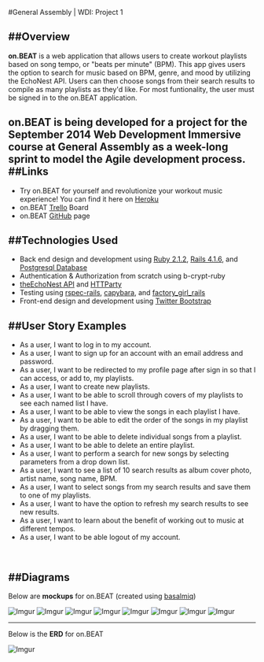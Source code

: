 #General Assembly | WDI: Project 1

##Overview
---
**on.BEAT** is a web application that allows users to create workout playlists based on song tempo, or "beats per minute" (BPM).  This app gives users the option to search for music based on BPM, genre, and mood by utilizing the EchoNest API.  Users can then choose songs from their search results to compile as many playlists as they'd like.  For most funtionality, the user must be signed in to the on.BEAT application.

on.BEAT is being developed for a project for the September 2014 Web Development Immersive course at General Assembly as a week-long sprint to model the Agile development process. 
<br />
##Links
---
* Try on.BEAT for yourself and revolutionize your workout music experience!  You can find it here on [Heroku](https://onbeat.herokuapp.com/)
* on.BEAT [Trello](https://trello.com/b/rynlNxeb/wdi-project-1) Board
* on.BEAT [GitHub](https://github.com/eliza-irene/onbeat) page


##Technologies Used
---
* Back end design and development using [Ruby 2.1.2](https://www.ruby-lang.org/en/), [Rails 4.1.6](http://weblog.rubyonrails.org/), and [Postgresql Database](http://www.postgresql.org/)
* Authentication & Authorization from scratch using b-crypt-ruby
* [theEchoNest API](http://developer.echonest.com/) and [HTTParty](https://github.com/jnunemaker/httparty)
* Testing using [rspec-rails](https://github.com/rspec/rspec-rails), [capybara](https://github.com/jnicklas/capybara), and [factory_girl_rails](https://github.com/thoughtbot/factory_girl_rails)
* Front-end design and development using [Twitter Bootstrap](http://getbootstrap.com/) 

##User Story Examples
---
* As a user, I want to log in to my account.
* As a user, I want to sign up for an account with an email address and password.
* As a user, I want to be redirected to my profile page after sign in so that I can access, or add to, my playlists.
* As a user, I want to create new playlists.
* As a user, I want to be able to scroll through covers of my playlists to see each named list I have.
* As a user, I want to be able to view the songs in each playlist I have.
* As a user, I want to be able to edit the order of the songs in my playlist by dragging them.
* As a user, I want to be able to delete individual songs from a playlist.
* As a user, I want to be able to delete an entire playlist.
* As a user, I want to perform a search for new songs by selecting parameters from a drop down list.
* As a user, I want to see a list of 10 search results as album cover photo, artist name, song name, BPM.
* As a user, I want to select songs from my search results and save them to one of my playlists.
* As a user, I want to have the option to refresh my search results to see new results.
* As a user, I want to learn about the benefit of working out to music at different tempos.
* As a user, I want to be able logout of my account.
<br />

##Diagrams
---
Below are **mockups** for on.BEAT (created using [basalmiq](http://balsamiq.com/)) <br />

![Imgur](http://i.imgur.com/YeABrAv.png?1) ![Imgur](http://i.imgur.com/gKxBNgo.png?1) ![Imgur](http://i.imgur.com/RtlhLgS.png?1) ![Imgur](http://i.imgur.com/PFx7EOz.png?1) ![Imgur](http://i.imgur.com/18AvMJ8.png?1) ![Imgur](http://i.imgur.com/tIvvymP.png?1) ![Imgur](http://i.imgur.com/6rxihCO.png?1) ![Imgur](http://i.imgur.com/VhtEU6a.png?1) <br />

---

Below is the **ERD** for on.BEAT <br />

![Imgur](http://i.imgur.com/w2gCDYY.png?1)


